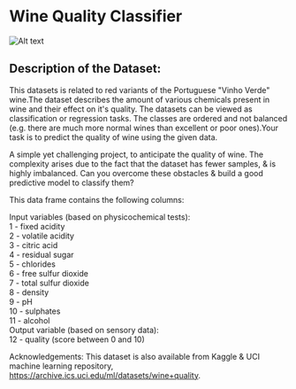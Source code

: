 # Wine Quality Classifier
<img src="[/path/to/img.jpg](https://www.google.com/url?sa=i&url=https%3A%2F%2Ftowardsdatascience.com%2Fpredicting-wine-quality-with-several-classification-techniques-179038ea6434&psig=AOvVaw1lBD2s1_b4jEjQWu2hVEEw&ust=1685026731516000&source=images&cd=vfe&ved=0CBEQjRxqFwoTCKDB3--bjv8CFQAAAAAdAAAAABAE)" alt="Alt text" title="Optional title">

## Description of the Dataset:
This datasets is related to red variants of the Portuguese "Vinho Verde" wine.The dataset describes the amount of various chemicals present in wine and their effect on it's quality. The datasets can be viewed as classification or regression tasks. The classes are ordered and not balanced (e.g. there are much more normal wines than excellent or poor ones).Your task is to predict the quality of wine using the given data.

A simple yet challenging project, to anticipate the quality of wine.
The complexity arises due to the fact that the dataset has fewer samples, & is highly imbalanced.
Can you overcome these obstacles & build a good predictive model to classify them?

This data frame contains the following columns:

Input variables (based on physicochemical tests):\
1 - fixed acidity\
2 - volatile acidity\
3 - citric acid\
4 - residual sugar\
5 - chlorides\
6 - free sulfur dioxide\
7 - total sulfur dioxide\
8 - density\
9 - pH\
10 - sulphates\
11 - alcohol\
Output variable (based on sensory data):\
12 - quality (score between 0 and 10)

Acknowledgements:
This dataset is also available from Kaggle & UCI machine learning repository, https://archive.ics.uci.edu/ml/datasets/wine+quality.
